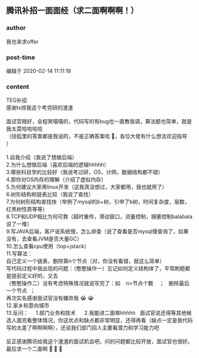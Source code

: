## 腾讯补招一面面经（求二面啊啊啊！）
### author 
我也来求offer
### post-time 

编辑于  2020-02-14 11:11:18
### content 
<div class="post-topic-des nc-post-content">
 <div>
  TEG补招
 </div>
 <div>
  感谢tx捞我这个考完研的渣渣
 </div>
 <div>
  <br/>
 </div>
 <div>
  面试官贼好，全程笑嘻嘻的，代码写的有bug也一直教我调，算法题也简单，就是我太菜哈哈哈哈
 </div>
 <div>
  （括弧里的答案都是我说的，不是正确答案哈
  <span>
   🤣，各位大佬有什么想法欢迎指导
  </span>
  ）
 </div>
 <div>
  <br/>
 </div>
 <div>
  1.自我介绍（我说了想做后端）
 </div>
 <div>
  2.为什么想做后端（喜欢后端的逻辑hhhhh）
 </div>
 <div>
  3.哪些科目学的比较好（我说考过研，OS，计网，数据结构都不错）
 </div>
 <div>
  4.那你对OS内存的理解（介绍了虚拟内存）
 </div>
 <div>
  5.为何建议大家用linux开发（这我真没想过，大家都用，我也就用了）
 </div>
 <div>
  6.树形结构和链表比较（我说了查找）
 </div>
 <div>
  7.为何树形结构查找快（举例了mysql的b+树，引申了b树，时间复杂度，层数，红黑树性质等等）
 </div>
 <div>
  8.TCP和UDP相比为何可靠（超时重传，滑动窗口，流量控制，拥塞控制balabala说了一堆）
 </div>
 <div>
  9.写JAVA后端，客户说系统慢，怎么排查（说了查看是否mysql慢查询了，如果没有，去查看JVM是否大量GC）
 </div>
 <div>
  10.怎么查看cpu使用（top+jstack）
 </div>
 <div>
  11.写算法：
 </div>
 <div>
  自己定义一个链表，删除第n个节点（对，你没有看错，就这么简单）
  <br/>
 </div>
 <div>
  写代码过程中我出现的问题：（憨憨操作一）忘记如何定义结构体了，平常刷题都是提前定义好的，又去
  <br/>
 </div>
 <div>
  （憨憨操作二）没有考虑特殊情况就说写完了：如    n&gt;节点个数    ；   删除最后一个节点  ；
  <br/>
 </div>
 <div>
  再次实名感谢面试官没有嫌弃我
  <span>
   😭
  </span>
  <span>
   😭
  </span>
  <br/>
 </div>
 <div>
  <span>
   12.家乡和意向城市
  </span>
 </div>
 <div>
  13.反问：     1.部门业务和技术      2.我能进二面嘛hhhhh   面试官说还得等其他候选人面完看整体情况，你这优点和缺点都非常明显，还得再看（缺点一定是我代码写的太差了啊啊啊啊），还说我们部门招人主要看潜力和学习能力吧
 </div>
 <div>
  <br/>
 </div>
 <div>
  反正感谢腾讯给我这个渣渣的面试机会吧，问的问题都比较开放，面试官也很好。
 </div>
 <div>
  最后求一个二面啊
  <span>
   🤪
  </span>
  <span>
   🤪
  </span>
  <span>
   🤪
  </span>
 </div>
 <div>
  <br/>
 </div>
 <div>
 </div>
</div>
